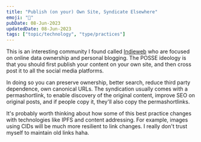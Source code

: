 ```yaml
---
title: "Publish (on your) Own Site, Syndicate Elsewhere"
emoji: "📮"
pubDate: 08-Jun-2023
updatedDate: 08-Jun-2023
tags: ["topic/technology", "type/practices"]
---
```


This is an interesting community I found called [Indieweb](https://indieweb.org/POSSE) who are focused on online data ownership and personal blogging. The POSSE ideology is that you should first publish your content on your own site, and then cross post it to all the social media platforms.

In doing so you can preserve ownership, better search, reduce third party dependence, own canonical URLs. The syndication usually comes with a permashortlink, to enable discovery of the original content, improve SEO on original posts, and if people copy it, they'll also copy the permashortlinks.

It's probably worth thinking about how some of this best practice changes with technologies like IPFS and content addressing. For example, images using CIDs will be much more resilient to link changes. I really don't trust myself to maintain old links haha.